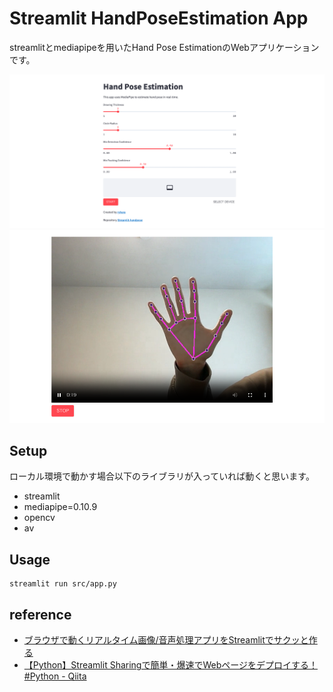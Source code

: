 # Streamlit HandPoseEstimation App

streamlitとmediapipeを用いたHand Pose EstimationのWebアプリケーションです。

<img src="./img/app.png">

<img src="./img/estimation.png">


## Setup
ローカル環境で動かす場合以下のライブラリが入っていれば動くと思います。

- streamlit
- mediapipe=0.10.9
- opencv
- av

## Usage
```
streamlit run src/app.py
```

## reference
- [ブラウザで動くリアルタイム画像/音声処理アプリをStreamlitでサクッと作る](https://zenn.dev/whitphx/articles/streamlit-realtime-cv-app)
- [【Python】Streamlit Sharingで簡単・爆速でWebページをデプロイする！ #Python - Qiita](https://qiita.com/kagami_t/items/c54702e271d729948e24)